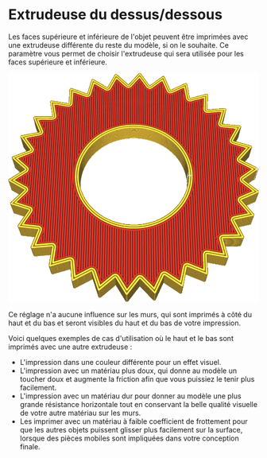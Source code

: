 Extrudeuse du dessus/dessous
===

Les faces supérieure et inférieure de l'objet peuvent être imprimées avec une extrudeuse différente du reste du modèle, si on le souhaite. Ce paramètre vous permet de choisir l'extrudeuse qui sera utilisée pour les faces supérieure et inférieure.

![Le haut et le bas de cet objet sont imprimés en rouge](../../../articles/images/top_bottom_extruder_nr.png)

Ce réglage n'a aucune influence sur les murs, qui sont imprimés à côté du haut et du bas et seront visibles du haut et du bas de votre impression.

Voici quelques exemples de cas d'utilisation où le haut et le bas sont imprimés avec une autre extrudeuse :
* L'impression dans une couleur différente pour un effet visuel.
* L'impression avec un matériau plus doux, qui donne au modèle un toucher doux et augmente la friction afin que vous puissiez le tenir plus facilement.
* L'impression avec un matériau dur pour donner au modèle une plus grande résistance horizontale tout en conservant la belle qualité visuelle de votre autre matériau sur les murs.
* Les imprimer avec un matériau à faible coefficient de frottement pour que les autres objets puissent glisser plus facilement sur la surface, lorsque des pièces mobiles sont impliquées dans votre conception finale.

